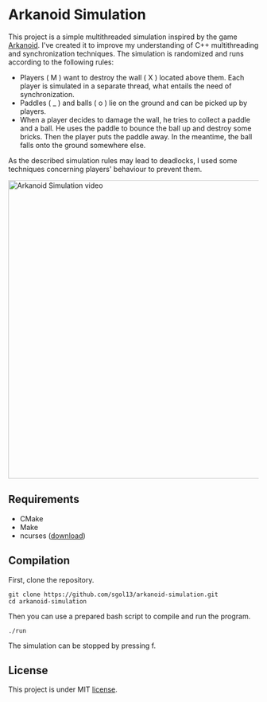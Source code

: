 # Arkanoid Simulation
This project is a simple multithreaded simulation inspired by the game [Arkanoid](https://en.wikipedia.org/wiki/Arkanoid). I've created it to improve my understanding of C++ multithreading and synchronization techniques. The simulation is randomized and runs according to the following rules:
* Players ( M ) want to destroy the wall ( X ) located above them. 
Each player is simulated in a separate thread, what entails the need of synchronization. 
* Paddles ( \_ ) and balls ( o ) lie on the ground and can be picked up by players.
* When a player decides to damage the wall, he tries to collect a paddle and a ball. He uses the paddle to bounce the ball up and destroy some bricks. Then the player puts the paddle away. In the meantime, the ball falls onto the ground somewhere else.

As the described simulation rules may lead to deadlocks, I used some techniques concerning players' behaviour to prevent them.

<a href="https://youtu.be/CRSda9U3UgE">
         <img alt="Arkanoid Simulation video" src="https://i.postimg.cc/rmbCTrcS/play-screen.png" width=600">
</a>                                                                                                     

## Requirements
* CMake
* Make
* ncurses ([download](https://ftp.gnu.org/pub/gnu/ncurses/))

## Compilation
First, clone the repository.

```
git clone https://github.com/sgol13/arkanoid-simulation.git
cd arkanoid-simulation
```

Then you can use a prepared bash script to compile and run the program.
```
./run
```
The simulation can be stopped by pressing f.                                                                                               

## License
This project is under MIT [license](LICENSE).
